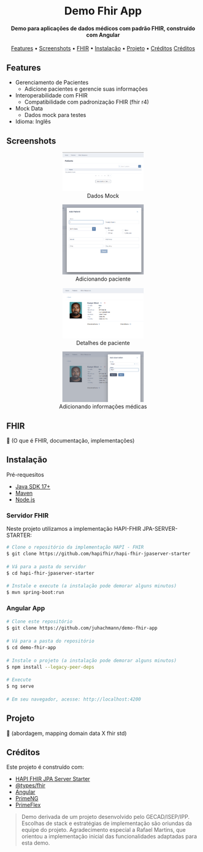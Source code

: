 
<h1 align="center">
  <br>
  <img src="" alt="">
  <br>
  Demo Fhir App
  <br>
</h1>

<h4 align="center">Demo para aplicações de dados médicos com padrão FHIR, construído com Angular</h4>

<p align="center">
  <a href="#features">Features</a> •
  <a href="#screenshots">Screenshots</a> •
  <a href="#FHIR">FHIR</a> •
  <a href="#instalação">Instalação</a> •
  <a href="#projeto">Projeto</a> •
  <a href="#créditos">Créditos</a>
  <a href="#créditos">Créditos</a>
</p>


## Features

* Gerenciamento de Pacientes
  - Adicione pacientes e gerencie suas informações
* Interoperabilidade com FHIR
  - Compatibilidade com padronização FHIR (fhir r4)
* Mock Data
  - Dados mock para testes
* Idioma: Inglês

## Screenshots

<figure align="center">
    <img src='docs/screenshots/screen01.png' width="50%" height="50%" alt="Screen 01" />
    <figcaption>Dados Mock</figcaption>
</figure>

<figure align="center">
    <img src='docs/screenshots/screen03.png' width="50%" height="50%" alt="Screen 01" />
    <figcaption>Adicionando paciente</figcaption>
</figure>

<figure align="center">
    <img src='docs/screenshots/screen04.png' width="50%" height="50%" alt="Screen 01" />
    <figcaption>Detalhes de paciente</figcaption>
</figure>

<figure align="center">
    <img src='docs/screenshots/screen05.png' width="50%" height="50%" alt="Screen 01" />
    <figcaption>Adicionando informações médicas</figcaption>
</figure>


## FHIR

🚧 (O que é FHIR, documentação, implementações)

## Instalação

Pré-requesitos
- [Java SDK 17+](https://openjdk.org/projects/jdk/17/)
- [Maven](https://maven.apache.org/)
- [Node.js](https://nodejs.org)  

### Servidor FHIR

Neste projeto utilizamos a implementação HAPI-FHIR JPA-SERVER-STARTER:

```bash
# Clone o repositório da implementação HAPI - FHIR
$ git clone https://github.com/hapifhir/hapi-fhir-jpaserver-starter

# Vá para a pasta do servidor
$ cd hapi-fhir-jpaserver-starter

# Instale e execute (a instalação pode demorar alguns minutos)
$ mvn spring-boot:run
```

### Angular App

```bash
# Clone este repositório
$ git clone https://github.com/juhachmann/demo-fhir-app

# Vá para a pasta do repositório
$ cd demo-fhir-app

# Instale o projeto (a instalação pode demorar alguns minutos)
$ npm install --legacy-peer-deps

# Execute
$ ng serve

# Em seu navegador, acesse: http://localhost:4200
```

## Projeto

🚧 (abordagem, mapping domain data X fhir std)

## Créditos

Este projeto é construído com:

- [HAPI FHIR JPA Server Starter](https://hapifhir.io/hapi-fhir/docs/server_jpa/introduction.html)
- [@types/fhir](https://www.npmjs.com/package/@types/fhir)
- [Angular](https://angular.dev/)
- [PrimeNG](https://primeng.org/)
- [PrimeFlex](https://primeflex.org/)


> Demo derivada de um projeto desenvolvido pelo GECAD/ISEP/IPP. Escolhas de stack e estratégias de implementação são oriundas da equipe do projeto. Agradecimento especial a Rafael Martins, que orientou a implementação inicial das funcionalidades adaptadas para esta demo. 

